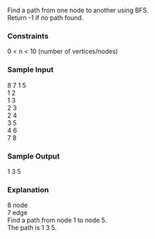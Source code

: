 Find a path from one node to another using BFS.  
Return -1 if no path found.  

### Constraints
0 < n < 10  (number of vertices/nodes)  

### Sample Input
8 7 1 5  
1 2  
1 3  
2 3  
2 4  
3 5  
4 6  
7 8  

### Sample Output
1 3 5  

### Explanation
8 node  
7 edge  
Find a path from node 1 to node 5.  
The path is 1 3 5.  